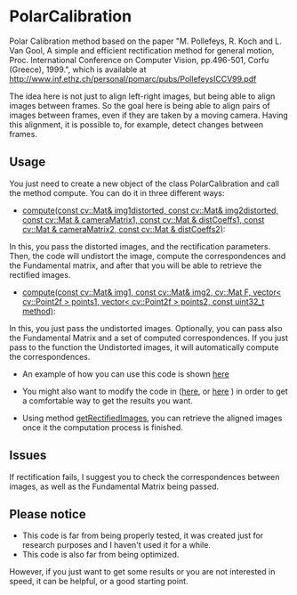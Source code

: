 PolarCalibration
================

Polar Calibration method based on the paper "M. Pollefeys, R. Koch and L. Van Gool, A simple and efficient rectification method for general motion, Proc. International Conference on Computer Vision, pp.496-501, Corfu (Greece), 1999.", which is available at http://www.inf.ethz.ch/personal/pomarc/pubs/PollefeysICCV99.pdf

The idea here is not just to align left-right images, but being able to align images between frames. So the goal here is being able to align pairs of images between frames, even if they are taken by a moving camera. Having this alignment, it is possible to, for example, detect changes between frames.

Usage
-----
You just need to create a new object of the class PolarCalibration and call the method compute. You can do it in three different ways:

- [compute(const cv::Mat& img1distorted, const cv::Mat& img2distorted, 
                               const cv::Mat & cameraMatrix1, const cv::Mat & distCoeffs1, 
                               const cv::Mat & cameraMatrix2, const cv::Mat & distCoeffs2)](https://github.com/nestormh/PolarCalibration/blob/master/src/polarcalibration.cpp#L39):

In this, you pass the distorted images, and the rectification parameters. Then, the code will undistort the image, compute the correspondences and the Fundamental matrix, and after that you will be able to retrieve the rectified images.

- [compute(const cv::Mat& img1, const cv::Mat& img2, cv::Mat F, 
                               vector< cv::Point2f > points1, vector< cv::Point2f > points2, const uint32_t method)](https://github.com/nestormh/PolarCalibration/blob/master/src/polarcalibration.cpp#L54):

In this, you just pass the undistorted images.
Optionally, you can pass also the Fundamental Matrix and a set of computed correspondences. If you just pass to the function the Undistorted images, it will automatically compute the correspondences.

- An example of how you can use this code is shown [here](https://github.com/nestormh/PolarCalibration/blob/master/src/main.cpp#L56)

- You might also want to modify the code in ([here](https://github.com/nestormh/PolarCalibration/blob/master/src/polarcalibration.cpp#L39), or [here](https://github.com/nestormh/PolarCalibration/blob/master/src/polarcalibration.cpp#L54) ) in order to get a comfortable way to get the results you want.

- Using method [getRectifiedImages](https://github.com/nestormh/PolarCalibration/blob/master/src/polarcalibration.cpp#L1059), you can retrieve the aligned images once it the computation process is finished.

Issues
------

If rectification fails, I suggest you to check the correspondences between images, as well as the Fundamental Matrix being passed.

Please notice
-------------
- This code is far from being properly tested, it was created just for research purposes and I haven't used it for a while.
- This code is also far from being optimized.

However, if you just want to get some results or you are not interested in speed, it can be helpful, or a good starting point.
